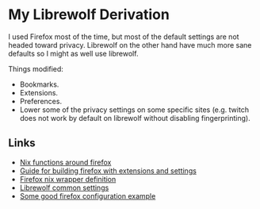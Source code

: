 # My Librewolf Derivation

I used Firefox most of the time, but most of the default settings are not
headed toward privacy. Librewolf on the other hand have much more sane defaults
so I might as well use librewolf.

Things modified:

- Bookmarks.
- Extensions.
- Preferences.
- Lower some of the privacy settings on some specific sites (e.g. twitch does
  not work by default on librewolf without disabling fingerprinting).

## Links

- [Nix functions around firefox](https://ryantm.github.io/nixpkgs/builders/packages/firefox/)
- [Guide for building firefox with extensions and settings](https://discourse.nixos.org/t/declare-firefox-extensions-and-settings/36265)
- [Firefox nix wrapper definition](https://github.com/NixOS/nixpkgs/blob/nixos-24.05/pkgs/applications/networking/browsers/firefox/wrapper.nix)
- [Librewolf common settings](https://librewolf.net/docs/settings/)
- [Some good firefox configuration example](https://github.com/chayleaf/dotfiles/blob/543611983cd66449378ada55e33d6d0bff7a6e55/home/modules/firefox.nix#L8)
